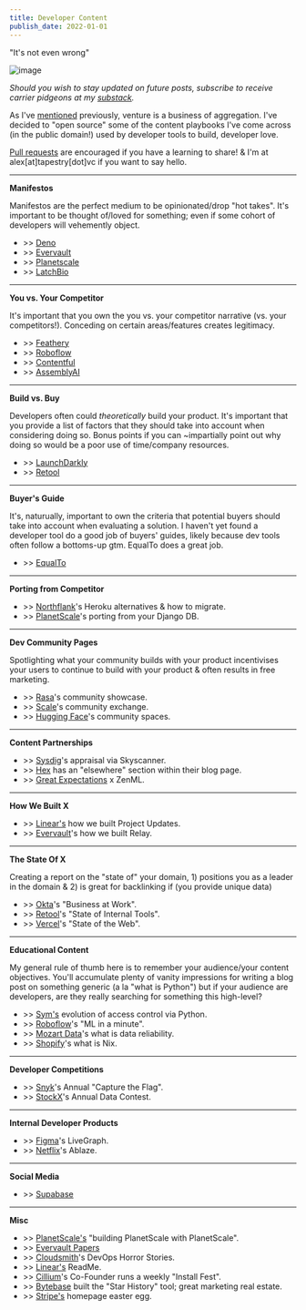 ```yaml
---
title: Developer Content
publish_date: 2022-01-01
---
```


"It's not even wrong"

![image](https://user-images.githubusercontent.com/44316926/194576148-2ac110c3-29cf-4d3c-8de5-2e6835e0055f.png)

*Should you wish to stay updated on future posts, subscribe to receive carrier pidgeons at my [substack](https://whynowtech.substack.com/).*

As I've [mentioned](https://mack.work/advice_aggregated) previously, venture is a business of aggregation. I've decided to "open source" some of the content playbooks I've come across (in the public domain!) used by developer tools to build, developer love.

[Pull requests](https://github.com/alexmackenzie-wx/blog) are encouraged if you have a learning to share! & I'm at alex[at]tapestry[dot]vc if you want to say hello.

---

**Manifestos**

Manifestos are the perfect medium to be opinionated/drop "hot takes". It's important to be thought of/loved for something; even if some cohort of developers will vehemently object. 

- \>> [Deno](https://deno.com/blog/series-a)
- \>> [Evervault](https://evervault.com/blog/manifesto)
- \>> [Planetscale](https://principles.planetscale.com/)
- \>> [LatchBio](https://latch.bio/about)

---

**You vs. Your Competitor**

It's important that you own the you vs. your competitor narrative (vs. your competitors!). Conceding on certain areas/features creates legitimacy.

- \>> [Feathery](https://www.feathery.io/blog/feathery-vs-typeform)
- \>> [Roboflow](https://blog.roboflow.com/roboflow-vs-scale/)
- \>> [Contentful](https://www.contentful.com/r/knowledgebase/contentful-vs-wordpress-vs-drupal/)
- \>> [AssemblyAI](https://www.assemblyai.com/blog/the-top-free-speech-to-text-apis-and-open-source-engines/)

---

**Build vs. Buy**

Developers often could *theoretically* build your product. It's important that you provide a list of factors that they should take into account when considering doing so. Bonus points if you can ~impartially point out why doing so would be a poor use of time/company resources.

- \>> [LaunchDarkly](https://launchdarkly.com/build-vs-buy/)
- \>> [Retool](https://retool.com/blog/3-experts-on-building-vs-buying-internal-tools/) 

---

**Buyer's Guide**

It's, naturually, important to own the criteria that potential buyers should take into account when evaluating a solution. I haven't yet found a developer tool do a good job of buyers' guides, likely because dev tools often follow a bottoms-up gtm. EqualTo does a great job.  

- \>> [EqualTo](https://www.equalto.com/resources/buyers-guide-to-sales-commission-software)

---

**Porting from Competitor**

- \>> [Northflank](https://northflank.com/blog/heroku-alternatives-and-how-to-migrate)'s Heroku alternatives & how to migrate.
- \>> [PlanetScale](https://planetscale.com/blog/replace-your-django-database-with-planetscale)'s porting from your Django DB.

---

**Dev Community Pages**

Spotlighting what your community builds with your product incentivises your users to continue to build with your product & often results in free marketing.  

- \>> [Rasa](https://rasa.com/showcase/)'s community showcase. 
- \>> [Scale](https://exchange.scale.com/)'s community exchange. 
- \>> [Hugging Face](https://huggingface.co/spaces)'s community spaces. 

---

**Content Partnerships**

- \>> [Sysdig](https://medium.com/@SkyscannerEng/kubernetes-security-monitoring-at-scale-with-sysdig-falco-a60cfdb0f67a)'s appraisal via Skyscanner.
- \>> [Hex](https://hex.tech/blog/#:~:text=Sep%2028%2C%202022-,ELSEWHERE,-Hex%20scores%20%2452M) has an "elsewhere" section within their blog page.
- \>> [Great Expectations](https://greatexpectations.io/blog/better-together-zenml-and-great-expectations) x ZenML. 

---

**How We Built X**

- \>> [Linear's](https://linear.app/blog/how-we-built-project-updates) how we built Project Updates.
- \>> [Evervault](https://evervault.com/blog/how-we-built-relay)'s how we built Relay. 

---

**The State Of X**

Creating a report on the "state of" your domain, 1) positions you as a leader in the domain & 2) is great for backlinking if (you provide unique data)

- \>> [Okta](https://www.okta.com/uk/businesses-at-work/)'s "Business at Work".
- \>> [Retool](https://retool.com/blog/state-of-internal-tools-2021/)'s "State of Internal Tools". 
- \>> [Vercel](https://vercel.com/blog/how-the-web-evolves)'s "State of the Web". 

---

**Educational Content**

My general rule of thumb here is to remember your audience/your content objectives. You'll accumulate plenty of vanity impressions for writing a blog post on something generic (a la "what is Python") but if your audience are developers, are they really searching for something this high-level?

- \>> [Sym's](https://blog.symops.com/2022/09/07/evolution-access-control-python/) evolution of access control via Python.
- \>> [Roboflow](https://blog.roboflow.com/what-is-coreml/)'s "ML in a minute".
- \>> [Mozart Data](https://www.mozartdata.com/post/what-is-data-reliability)'s what is data reliability. 
- \>> [Shopify](https://shopify.engineering/what-is-nix)'s what is Nix. 

---

**Developer Competitions**

- \>> [Snyk](https://snyk.io/ctf/)'s Annual "Capture the Flag".
- \>> [StockX](https://www.kaggle.com/datasets/hudsonstuck/stockx-data-contest)'s Annual Data Contest.

---

**Internal Developer Products**

- \>> [Figma](https://www.figma.com/blog/livegraph-real-time-data-fetching-at-figma/)'s LiveGraph. 
- \>> [Netflix](https://netflixtechblog.com/its-all-a-bout-testing-the-netflix-experimentation-platform-4e1ca458c15)'s Ablaze.

---

**Social Media**

- \>> [Supabase](https://twitter.com/supabase)

---

**Misc**

- \>> [PlanetScale's](https://planetscale.com/blog/building-planetscale-with-planetscale) "building PlanetScale with PlanetScale".
- \>> [Evervault Papers](https://evervault.com/papers)
- \>> [Cloudsmith](https://cloudsmith.com/blog/halloween-story-worst-decision-ever/)'s DevOps Horror Stories.
- \>> [Linear's](https://linear.app/readme) ReadMe.
- \>> [Cillium](https://cilium.io/#:~:text=Weekly%20Interactive%20Cilium%0AIntroduction%20and%20Live%20Q%26A)'s Co-Founder runs a weekly "Install Fest".
- \>> [Bytebase](https://star-history.com) built the "Star History" tool; great marketing real estate.
- \>> [Stripe's](https://twitter.com/avstorm/status/1280367397279608833) homepage easter egg. 
  
